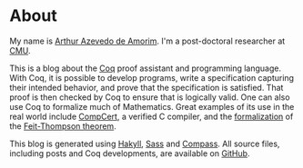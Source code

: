 # About

My name is
[Arthur Azevedo de Amorim](http://www.cis.upenn.edu/~aarthur). I'm a
post-doctoral researcher at [CMU](https://www.cylab.cmu.edu/).

This is a blog about the [Coq](http://coq.inria.fr) proof assistant
and programming language. With Coq, it is possible to develop
programs, write a specification capturing their intended behavior, and
prove that the specification is satisfied. That proof is then checked
by Coq to ensure that is logically valid. One can also use Coq to
formalize much of Mathematics. Great examples of its use in the real
world include [CompCert](http://compcert.inria.fr), a verified C
compiler, and the
[formalization](http://www.msr-inria.inria.fr/Projects/math-components)
of the
[Feit-Thompson theorem](http://en.wikipedia.org/wiki/Feit%E2%80%93Thompson_theorem).

This blog is generated using [Hakyll](http://jaspervdj.be/hakyll/),
[Sass](http://sass-lang.org) and
[Compass](http://compass-style.org). All source files, including posts
and Coq developments, are available on
[GitHub](https://github.com/arthuraa/poleiro).
